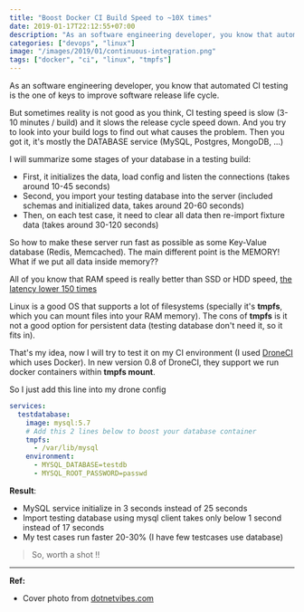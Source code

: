 ```yaml
---
title: "Boost Docker CI Build Speed to ~10X times"
date: 2019-01-17T22:12:55+07:00
description: "As an software engineering developer, you know that automated CI testing is the one of keys to improve software release life cycle."
categories: ["devops", "linux"]
image: "/images/2019/01/continuous-integration.png"
tags: ["docker", "ci", "linux", "tmpfs"]
---
```


As an software engineering developer, you know that automated CI testing is the one of keys to improve software release life cycle.

But sometimes reality is not good as you think, CI testing speed is slow (3-10 minutes / build) and it slows the release cycle speed down. And you try to look into your build logs to find out what causes the problem. Then you got it, it's mostly the DATABASE service (MySQL, Postgres, MongoDB, ...)

I will summarize some stages of your database in a testing build:

- First, it initializes the data, load config and listen the connections (takes around 10-45 seconds)
- Second, you import your testing database into the server (included schemas and initialized data, takes around 20-60 seconds)
- Then, on each test case, it need to clear all data then re-import fixture data (takes around 30-120 seconds)

So how to make these server run fast as possible as some Key-Value database (Redis, Memcached). The main different point is the MEMORY! What if we put all data inside memory??

All of you know that RAM speed is really better than SSD or HDD speed, [the latency lower 150 times](https://www.theregister.co.uk/2016/04/21/storage_approaches_memory_speed_with_xpoint_and_storageclass_memory/)

Linux is a good OS that supports a lot of filesystems (specially it's **tmpfs**, which you can mount files into your RAM memory). The cons of **tmpfs** is it not a good option for persistent data (testing database don't need it, so it fits in).

That's my idea, now I will try to test it on my CI environment (I used [DroneCI](https://github.com/drone/drone) which uses Docker). In new version 0.8 of DroneCI, they support we run docker containers within **tmpfs mount**.

So I just add this line into my drone config

```yml
services:
  testdatabase:
    image: mysql:5.7
    # Add this 2 lines below to boost your database container
    tmpfs:
      - /var/lib/mysql
    environment:
      - MYSQL_DATABASE=testdb
      - MYSQL_ROOT_PASSWORD=passwd
```

**Result**:

- MySQL service initialize in 3 seconds instead of 25 seconds
- Import testing database using mysql client takes only below 1 second instead of 17 seconds
- My test cases run faster 20-30% (I have few testcases use database)

> So, worth a shot !!

---------------------

**Ref:**

- Cover photo from [dotnetvibes.com](https://dotnetvibes.com/2018/04/10/continuous-delivery-is-not-continuous-deployment/)